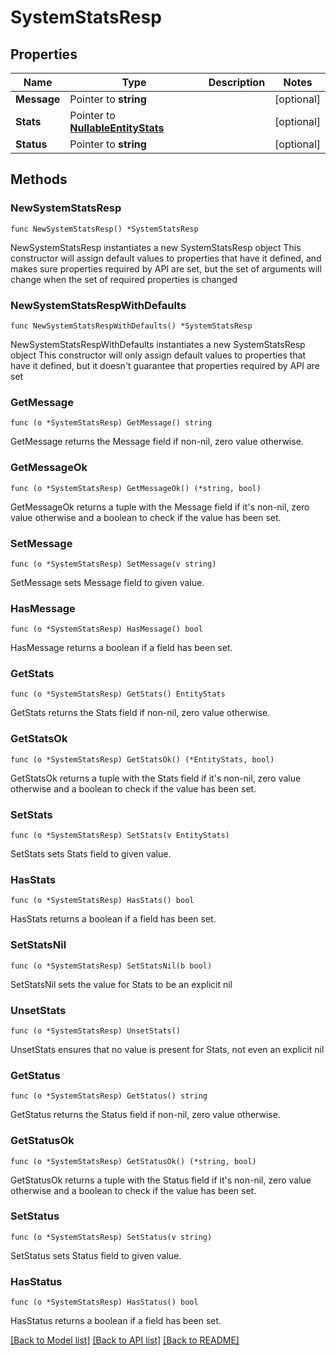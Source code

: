 # SystemStatsResp

## Properties

Name | Type | Description | Notes
------------ | ------------- | ------------- | -------------
**Message** | Pointer to **string** |  | [optional] 
**Stats** | Pointer to [**NullableEntityStats**](EntityStats.md) |  | [optional] 
**Status** | Pointer to **string** |  | [optional] 

## Methods

### NewSystemStatsResp

`func NewSystemStatsResp() *SystemStatsResp`

NewSystemStatsResp instantiates a new SystemStatsResp object
This constructor will assign default values to properties that have it defined,
and makes sure properties required by API are set, but the set of arguments
will change when the set of required properties is changed

### NewSystemStatsRespWithDefaults

`func NewSystemStatsRespWithDefaults() *SystemStatsResp`

NewSystemStatsRespWithDefaults instantiates a new SystemStatsResp object
This constructor will only assign default values to properties that have it defined,
but it doesn't guarantee that properties required by API are set

### GetMessage

`func (o *SystemStatsResp) GetMessage() string`

GetMessage returns the Message field if non-nil, zero value otherwise.

### GetMessageOk

`func (o *SystemStatsResp) GetMessageOk() (*string, bool)`

GetMessageOk returns a tuple with the Message field if it's non-nil, zero value otherwise
and a boolean to check if the value has been set.

### SetMessage

`func (o *SystemStatsResp) SetMessage(v string)`

SetMessage sets Message field to given value.

### HasMessage

`func (o *SystemStatsResp) HasMessage() bool`

HasMessage returns a boolean if a field has been set.

### GetStats

`func (o *SystemStatsResp) GetStats() EntityStats`

GetStats returns the Stats field if non-nil, zero value otherwise.

### GetStatsOk

`func (o *SystemStatsResp) GetStatsOk() (*EntityStats, bool)`

GetStatsOk returns a tuple with the Stats field if it's non-nil, zero value otherwise
and a boolean to check if the value has been set.

### SetStats

`func (o *SystemStatsResp) SetStats(v EntityStats)`

SetStats sets Stats field to given value.

### HasStats

`func (o *SystemStatsResp) HasStats() bool`

HasStats returns a boolean if a field has been set.

### SetStatsNil

`func (o *SystemStatsResp) SetStatsNil(b bool)`

 SetStatsNil sets the value for Stats to be an explicit nil

### UnsetStats
`func (o *SystemStatsResp) UnsetStats()`

UnsetStats ensures that no value is present for Stats, not even an explicit nil
### GetStatus

`func (o *SystemStatsResp) GetStatus() string`

GetStatus returns the Status field if non-nil, zero value otherwise.

### GetStatusOk

`func (o *SystemStatsResp) GetStatusOk() (*string, bool)`

GetStatusOk returns a tuple with the Status field if it's non-nil, zero value otherwise
and a boolean to check if the value has been set.

### SetStatus

`func (o *SystemStatsResp) SetStatus(v string)`

SetStatus sets Status field to given value.

### HasStatus

`func (o *SystemStatsResp) HasStatus() bool`

HasStatus returns a boolean if a field has been set.


[[Back to Model list]](../README.md#documentation-for-models) [[Back to API list]](../README.md#documentation-for-api-endpoints) [[Back to README]](../README.md)


